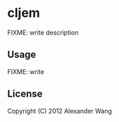 # cljem

FIXME: write description

## Usage

FIXME: write

## License

Copyright (C) 2012 Alexander Wang
